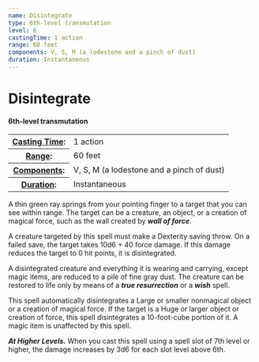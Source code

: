 ```yaml
---
name: Disintegrate
type: 6th-level transmutation
level: 6
castingTime: 1 action
range: 60 feet
components: V, S, M (a lodestone and a pinch of dust)
duration: Instantaneous
---
```


Disintegrate
============

#### 6th-level transmutation

<table cellspacing="0" class="statBlock"><tbody><tr><th><a href="/srd/spellcasting/castingASpell.htm#castingtime">Casting Time</a>:</th><td>1 action</td></tr><tr><th><a href="/srd/spellcasting/castingASpell.htm#range">Range</a>:</th><td>60 feet</td></tr><tr><th><a href="/srd/spellcasting/castingASpell.htm#components">Components</a>:</th><td>V, S, M (a lodestone and a pinch of dust)</td></tr><tr><th><a href="/srd/spellcasting/castingASpell.htm#duration">Duration</a>:</th><td>Instantaneous</td></tr></tbody></table>

A thin green ray springs from your pointing finger to a target that you can see within range. The target can be a creature, an object, or a creation of magical force, such as the wall created by _**wall of force**_.

A creature targeted by this spell must make a Dexterity saving throw. On a failed save, the target takes 10d6 + 40 force damage. If this damage reduces the target to 0 hit points, it is disintegrated.

A disintegrated creature and everything it is wearing and carrying, except magic items, are reduced to a pile of fine gray dust. The creature can be restored to life only by means of a _**true resurrection**_ or a _**wish**_ spell.

This spell automatically disintegrates a Large or smaller nonmagical object or a creation of magical force. If the target is a Huge or larger object or creation of force, this spell disintegrates a 10-foot-cube portion of it. A magic item is unaffected by this spell.

_**At Higher Levels.**_ When you cast this spell using a spell slot of 7th level or higher, the damage increases by 3d6 for each slot level above 6th.